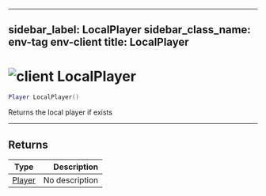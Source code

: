 ---
sidebar_label: LocalPlayer
sidebar_class_name: env-tag env-client
title: LocalPlayer
------

# <img src='/img/wiki/client.png' alt='client' classname='env-tag' /> LocalPlayer

```lua
Player LocalPlayer()
```

Returns the local player if exists<br/>

-----------------
## Returns

| Type   | Description |
| ------ | ----------: |
| [Player](../player/README.md) | No description |

